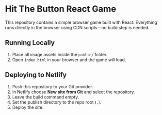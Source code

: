 # Hit The Button React Game

This repository contains a simple browser game built with React. Everything runs directly in the browser using CDN scripts—no build step is needed.

## Running Locally
1. Place all image assets inside the `public/` folder.
2. Open `index.html` in your browser and the game will load.

## Deploying to Netlify
1. Push this repository to your Git provider.
2. In Netlify choose **New site from Git** and select the repository.
3. Leave the build command empty.
4. Set the publish directory to the repo root (`.`).
5. Deploy the site.

